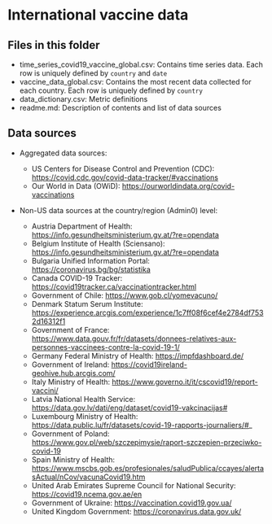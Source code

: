 
# International vaccine data

## Files in this folder

- time_series_covid19_vaccine_global.csv: Contains time series data. Each row is uniquely defined by `country` and `date`
- vaccine_data_global.csv: Contains the most recent data collected for each country. Each row is uniquely defined by `country`
- data_dictionary.csv: Metric definitions
- readme.md: Description of contents and list of data sources

## Data sources

- Aggregated data sources:
  - US Centers for Disease Control and Prevention (CDC): https://covid.cdc.gov/covid-data-tracker/#vaccinations
  - Our World in Data (OWiD): https://ourworldindata.org/covid-vaccinations

- Non-US data sources at the country/region (Admin0) level:
  - Austria Department of Health: https://info.gesundheitsministerium.gv.at/?re=opendata
  - Belgium Institute of Health (Sciensano): https://info.gesundheitsministerium.gv.at/?re=opendata
  - Bulgaria Unified Information Portal: https://coronavirus.bg/bg/statistika
  - Canada COVID-19 Tracker: https://covid19tracker.ca/vaccinationtracker.html
  - Government of Chile: https://www.gob.cl/yomevacuno/
  - Denmark Statum Serum Institute: https://experience.arcgis.com/experience/1c7ff08f6cef4e2784df7532d16312f1
  - Government of France: https://www.data.gouv.fr/fr/datasets/donnees-relatives-aux-personnes-vaccinees-contre-la-covid-19-1/
  - Germany Federal Ministry of Health: https://impfdashboard.de/
  - Government of Ireland: https://covid19ireland-geohive.hub.arcgis.com/
  - Italy Ministry of Health: https://www.governo.it/it/cscovid19/report-vaccini/
  - Latvia National Health Service: https://data.gov.lv/dati/eng/dataset/covid19-vakcinacijas#
  - Luxembourg Ministry of Health: https://data.public.lu/fr/datasets/covid-19-rapports-journaliers/#_
  - Government of Poland: https://www.gov.pl/web/szczepimysie/raport-szczepien-przeciwko-covid-19
  - Spain Ministry of Health: https://www.mscbs.gob.es/profesionales/saludPublica/ccayes/alertasActual/nCov/vacunaCovid19.htm
  - United Arab Emirates Supreme Council for National Security: https://covid19.ncema.gov.ae/en
  - Government of Ukraine: https://vaccination.covid19.gov.ua/
  - United Kingdom Government: https://coronavirus.data.gov.uk/
